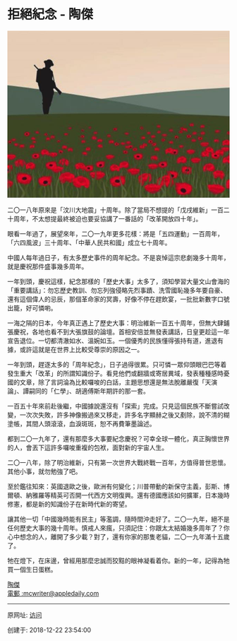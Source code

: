 # 拒絕紀念 - 陶傑



![图20191222-6拒绝纪念](图20181222-6拒绝纪念.jpg)

二〇一八年原來是「汶川大地震」十周年。除了當局不想提的「戊戌維新」一百二十周年，不太想提最終被迫也要妥協講了一番話的「改革開放四十年」。  

眼看一年過了，展望來年，二〇一九年更多花樣：將是「五四運動」一百周年，「六四風波」三十周年、「中華人民共和國」成立七十周年。  

中國人每年過日子，有太多歷史事件的周年紀念。不是哀悼這宗悲劇幾多十周年，就是慶祝那件盛事幾多周年。  

一年到頭，慶祝這樣，紀念那樣的「歷史大事」太多了，須知學習大量文山會海的「重要講話」：勿忘歷史教訓、勿忘列強侵略先烈事蹟、洗雪國恥幾多年要自豪、還有這個偉人的忌辰，那個革命家的冥壽，好像不停在趕飲宴，一批批新數字口號出籠，好可憐喲。  

一海之隔的日本，今年真正遇上了歷史大事：明治維新一百五十周年，但無大肆鋪張慶祝，各地也看不到大張旗鼓的論壇。首相安倍並無發表講話，日皇更趁這一年宣告退位。一切都清澈如水、溫婉如玉。一個優秀的民族懂得張持有道，進退有據，或許這就是在世界上比較受尊崇的原因之一。  

一年到頭，趕逐太多的「周年紀念」，日子過得很累。只可憐一眾仰頭眼巴巴等着發生重大「改革」的所謂知識份子。看見他們或翻牆或寄居異域，發表種種感時憂國的文章，除了言詞淪為比較囉唆的白話，主題思想還是無法脫離嚴復「天演論」、譚嗣同的「仁學」、胡適傅斯年期許的那一套。  

一百五十年來前赴後繼，中國據說還沒有「探索」完成。只見這個民族不斷嘗試改變，一次次失敗，許多神像搬過來又移走，許多名字顯赫之後又剷除，說不清的糊塗帳，其間人頭滾滾，血淚斑斑，恕不再費筆墨論述。  

都到二〇一九年了，還有那麼多大事要紀念慶祝？可幸全球一體化，真正胸懷世界的人，會丟下這許多囉唆重複的包袱，面對新的宇宙人生。  

二〇一八年，除了明治維新，只有第一次世界大戰終戰一百年，方值得普世思懷。其他小事，就勿勉強了吧。  

至於鑑往知來：英國退歐之後，歐洲有何變化；川普帶動的新保守主義，彭斯、博爾頓、納雅羅等精英可否開一代西方文明復興。還有德國應該如何擴軍，日本幾時修憲，都是新的知識份子在新時代新的寄望。  

讓其他一切「中國幾時能有民主」等濫調，隨時間沖走好了。二〇一九年，絕不是任何歷史大事的幾十周年。慎戒人來瘋，只須記住：你跟太太結婚幾多周年了？你心中想念的人，離開了多少載？對了，還有你家的那隻老貓，二〇一九年滿十五歲了。  

牠在燈下，在床邊，曾經用那麼忠誠而狡黠的眼神凝看着你。新的一年，記得為牠買一個生日蛋糕。 

[陶傑  
電郵 :](https://hk.lifestyle.appledaily.com/lifestyle/columnist/%E9%99%B6%E5%82%91)[mcwriter@appledaily.com](mailto:mcwriter@appledaily.com)

---------------------------------------------------


原网址: [访问](https://hk.lifestyle.appledaily.com/lifestyle/columnist/%E9%99%B6%E5%82%91/daily/article/20181222/20574139)

创建于: 2018-12-22 23:54:00

